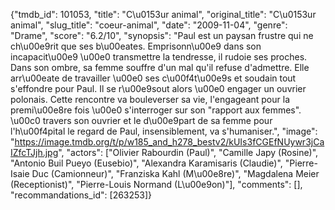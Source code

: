 {"tmdb_id": 101053, "title": "C\u0153ur animal", "original_title": "C\u0153ur animal", "slug_title": "coeur-animal", "date": "2009-11-04", "genre": "Drame", "score": "6.2/10", "synopsis": "Paul est un paysan frustre qui ne ch\u00e9rit que ses b\u00eates. Emprisonn\u00e9 dans son incapacit\u00e9 \u00e0 transmettre la tendresse, il rudoie ses proches. Dans son ombre, sa femme souffre d'un mal qu'il refuse d'admettre. Elle arr\u00eate de travailler \u00e0 ses c\u00f4t\u00e9s et soudain tout s'effondre pour Paul. Il se r\u00e9sout alors \u00e0 engager un ouvrier polonais. Cette rencontre va bouleverser sa vie, l'engageant pour la premi\u00e8re fois \u00e0 s'interroger sur son \"rapport aux femmes\". \u00c0 travers son ouvrier et le d\u00e9part de sa femme pour l'h\u00f4pital le regard de Paul, insensiblement, va s'humaniser.", "image": "https://image.tmdb.org/t/p/w185_and_h278_bestv2/kUIs3fCGEfNUywr3jCaIZfcTJjh.jpg", "actors": ["Olivier Rabourdin (Paul)", "Camille Japy (Rosine)", "Antonio Buil Pueyo (Eusebio)", "Alexandra Karamisaris (Claudie)", "Pierre-Isaie Duc (Camionneur)", "Franziska Kahl (M\u00e8re)", "Magdalena Meier (Receptionist)", "Pierre-Louis Normand (L\u00e9on)"], "comments": [], "recommandations_id": [263253]}